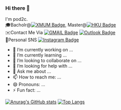 ### Hi there 👋

I'm pod2c.<br>
🎓Bacholr@[![XMUM Badge](https://img.shields.io/badge/-XMUM-green?style=plastic&logoColor=white&link=https://www.xmu.edu.my/)](https://www.xmu.edu.my/), Master@[![HKU Badge](https://img.shields.io/badge/-HKU-green?style=plastic&logoColor=white&link=https://www.hku.hk/)](https://www.hku.hk/)<br>
✉️Contact Me Via [![GMAIL Badge](https://img.shields.io/badge/-s1820587@gmail.com-c14438?style=plastic&logo=Gmail&logoColor=white&link=mailto:s1820587@gmail.com)](mailto:s1820587@gmail.com) [![Outlook Badge](https://img.shields.io/badge/-u3580346@connect.hku.hk-blue?style=plastic&link=mailto:u3580346@connect.hku.hk)](mailto:u3580346@hku.connect.hk)<br>
📲Personal SNS [![Instagram Badge](https://img.shields.io/badge/-pod2c-purple?style=plastic&logo=instagram&logoColor=white&link=https://instagram.com/pod2c/)](https://instagram.com/pod2c)

- 🔭 I’m currently working on ...
- 🌱 I’m currently learning ...
- 👯 I’m looking to collaborate on ...
- 🤔 I’m looking for help with ...
- 💬 Ask me about ...
- 📫 How to reach me: ...
- 😄 Pronouns: ...
- ⚡ Fun fact: ...

[![Anurag's GitHub stats](https://github-readme-stats.vercel.app/api?username=pod2c&show_icons=true&theme=radical)](https://github.com/anuraghazra/github-readme-stats)
[![Top Langs](https://github-readme-stats.vercel.app/api/top-langs/?username=pod2c)](https://github.com/anuraghazra/github-readme-stats)

